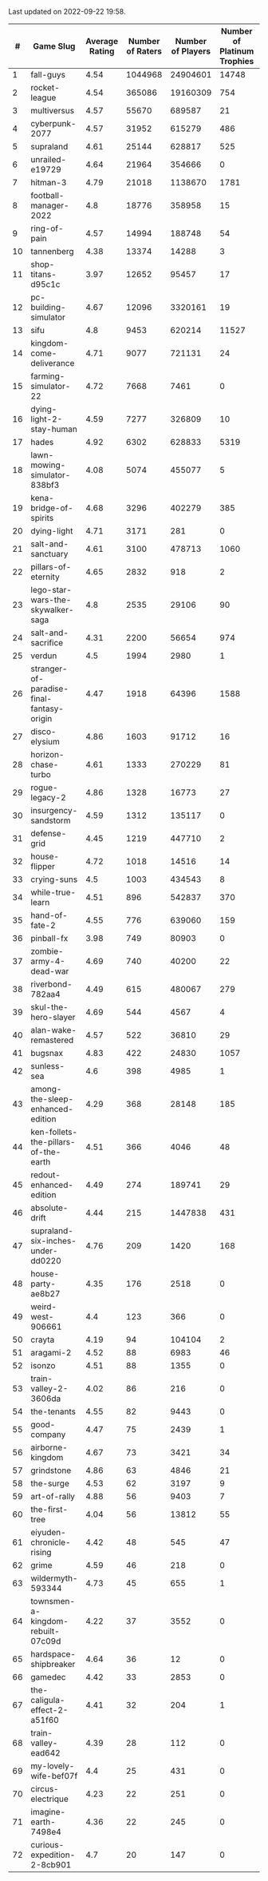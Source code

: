 Last updated on 2022-09-22 19:58.


|#|Game Slug|Average Rating|Number of Raters|Number of Players|Number of Platinum Trophies|Max Rarity (%)|
|---|---|---|---|---|---|---|
|1|fall-guys|4.54|1044968|24904601|14748|90|
|2|rocket-league|4.54|365086|19160309|754|74|
|3|multiversus|4.57|55670|689587|21|83|
|4|cyberpunk-2077|4.57|31952|615279|486|60|
|5|supraland|4.61|25144|628817|525|100|
|6|unrailed-e19729|4.64|21964|354666|0|39|
|7|hitman-3|4.79|21018|1138670|1781|48|
|8|football-manager-2022|4.8|18776|358958|15|47|
|9|ring-of-pain|4.57|14994|188748|54|97|
|10|tannenberg|4.38|13374|14288|3|69|
|11|shop-titans-d95c1c|3.97|12652|95457|17|99|
|12|pc-building-simulator|4.67|12096|3320161|19|47|
|13|sifu|4.8|9453|620214|11527|96|
|14|kingdom-come-deliverance|4.71|9077|721131|24|30|
|15|farming-simulator-22|4.72|7668|7461|0|88|
|16|dying-light-2-stay-human|4.59|7277|326809|10|49|
|17|hades|4.92|6302|628833|5319|89|
|18|lawn-mowing-simulator-838bf3|4.08|5074|455077|5|93|
|19|kena-bridge-of-spirits|4.68|3296|402279|385|94|
|20|dying-light|4.71|3171|281|0|94|
|21|salt-and-sanctuary|4.61|3100|478713|1060|83|
|22|pillars-of-eternity|4.65|2832|918|2|79|
|23|lego-star-wars-the-skywalker-saga|4.8|2535|29106|90|98|
|24|salt-and-sacrifice|4.31|2200|56654|974|91|
|25|verdun|4.5|1994|2980|1|59|
|26|stranger-of-paradise-final-fantasy-origin|4.47|1918|64396|1588|98|
|27|disco-elysium|4.86|1603|91712|16|28|
|28|horizon-chase-turbo|4.61|1333|270229|81|83|
|29|rogue-legacy-2|4.86|1328|16773|27|36|
|30|insurgency-sandstorm|4.59|1312|135117|0|9|
|31|defense-grid|4.45|1219|447710|2|79|
|32|house-flipper|4.72|1018|14516|14|93|
|33|crying-suns|4.5|1003|434543|8|65|
|34|while-true-learn|4.51|896|542837|370|93|
|35|hand-of-fate-2|4.55|776|639060|159|72|
|36|pinball-fx|3.98|749|80903|0|87|
|37|zombie-army-4-dead-war|4.69|740|40200|22|66|
|38|riverbond-782aa4|4.49|615|480067|279|69|
|39|skul-the-hero-slayer|4.69|544|4567|4|96|
|40|alan-wake-remastered|4.57|522|36810|29|4|
|41|bugsnax|4.83|422|24830|1057|97|
|42|sunless-sea|4.6|398|4985|1|38|
|43|among-the-sleep-enhanced-edition|4.29|368|28148|185|45|
|44|ken-follets-the-pillars-of-the-earth|4.51|366|4046|48|61|
|45|redout-enhanced-edition|4.49|274|189741|29|40|
|46|absolute-drift|4.44|215|1447838|431|10|
|47|supraland-six-inches-under-dd0220|4.76|209|1420|168|99|
|48|house-party-ae8b27|4.35|176|2518|0|18|
|49|weird-west-906661|4.4|123|366|0|73|
|50|crayta|4.19|94|104104|2|22|
|51|aragami-2|4.52|88|6983|46|92|
|52|isonzo|4.51|88|1355|0|65|
|53|train-valley-2-3606da|4.02|86|216|0|89|
|54|the-tenants|4.55|82|9443|0|97|
|55|good-company|4.47|75|2439|1|59|
|56|airborne-kingdom|4.67|73|3421|34|55|
|57|grindstone|4.86|63|4846|21|98|
|58|the-surge|4.53|62|3197|9|94|
|59|art-of-rally|4.88|56|9403|7|95|
|60|the-first-tree|4.04|56|13812|55|85|
|61|eiyuden-chronicle-rising|4.42|48|545|47|89|
|62|grime|4.59|46|218|0|93|
|63|wildermyth-593344|4.73|45|655|1|91|
|64|townsmen-a-kingdom-rebuilt-07c09d|4.22|37|3552|0|0.1|
|65|hardspace-shipbreaker|4.64|36|12|0|83|
|66|gamedec|4.42|33|2853|0|59|
|67|the-caligula-effect-2-a51f60|4.41|32|204|1|98|
|68|train-valley-ead642|4.39|28|112|0|79|
|69|my-lovely-wife-bef07f|4.4|25|431|0|99|
|70|circus-electrique|4.23|22|251|0|5|
|71|imagine-earth-7498e4|4.36|22|245|0|66|
|72|curious-expedition-2-8cb901|4.7|20|147|0|3|
